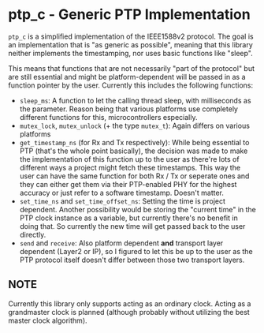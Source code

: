 # ptp_c - Generic PTP Implementation

`ptp_c` is a simplified implementation of the IEEE1588v2 protocol. The goal is an implementation that is "as generic as possible", meaning that this library neither implements the timestamping, nor uses basic functions like "sleep".

This means that functions that are not necessarily "part of the protocol" but are still essential and might be platform-dependent will be passed in as a function pointer by the user.
Currently this includes the following functions:

- `sleep_ms`: A function to let the calling thread sleep, with milliseconds as the parameter. Reason being that various platforms use completely different functions for this, microcontrollers especially.
- `mutex_lock`, `mutex_unlock` (+ the type `mutex_t`): Again differs on various platforms
- `get_timestamp_ns` (for Rx and Tx respectively): While being essential to PTP (that's the whole point basically), the decision was made to make the implementation of this function up to the user as there're lots of different ways a project might fetch these timestamps. This way the user can have the same function for both Rx / Tx or seperate ones and they can either get them via their PTP-enabled PHY for the highest accuracy or just refer to a software timestamp. Doesn't matter.
- `set_time_ns` and `set_time_offset_ns`: Setting the time is project dependent. Another possibility would be storing the "current time" in the PTP clock instance as a variable, but currently there's no benefit in doing that. So currently the new time will get passed back to the user directly.
- `send` and `receive`: Also platform dependent **and** transport layer dependent (Layer2 or IP), so I figured to let this be up to the user as the PTP protocol itself doesn't differ between those two transport layers.

## NOTE

Currently this library only supports acting as an ordinary clock. Acting as a grandmaster clock is planned (although probably without utilizing the best master clock algorithm). 


